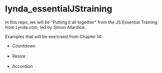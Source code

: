 # lynda_essentialJStraining
In this repo, we will be "Putting it all together" from the JS Essential Training from Lynda.com, led by Simon Allardice.

Examples that will be exercised from Chapter 14:

<ul><li>Countdown</li></br>
    <li>Resize</li></br>
    <li>Accordion</li</br>
</ul>
